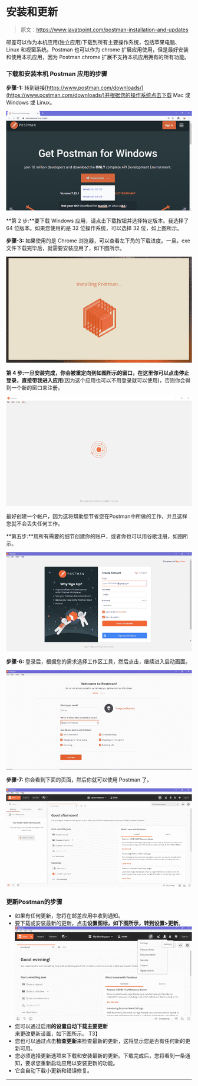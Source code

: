 # 安装和更新

> 原文：<https://www.javatpoint.com/postman-installation-and-updates>

邮差可以作为本机应用(独立应用)下载到所有主要操作系统，包括苹果电脑、Linux 和视窗系统。Postman 也可以作为 chrome 扩展应用使用，但是最好安装和使用本机应用，因为 Postman chrome 扩展不支持本机应用拥有的所有功能。

### 下载和安装本机 Postman 应用的步骤

**步骤-1:** 转到链接[https://www.postman.com/downloads/](https://www.postman.com/downloads/)并根据您的操作系统点击下载 Mac 或 Windows 或 Linux。

![Installation and Updates](img/0ad371ad63a45440eb304776703d9a5a.png)

**第 2 步:**要下载 Windows 应用，请点击下载按钮并选择特定版本。我选择了 64 位版本。如果您使用的是 32 位操作系统，可以选择 32 位，如上图所示。

**步骤-3:** 如果使用的是 Chrome 浏览器，可以查看左下角的下载进度。一旦。exe 文件下载完毕后，就需要安装应用了，如下图所示。

![Installation and Updates](img/1663c80dde2222acfdf7c6a034d1c6b0.png)

**第 4 步:**一旦安装完成，你会被重定向到如图所示的窗口，在这里你可以点击**停止登录，直接带我进入应用**(因为这个应用也可以不用登录就可以使用)，否则你会得到一个新的窗口来注册。

![Installation and Updates](img/9a471f90064c3dde4d51ab830eec595d.png)

最好创建一个帐户，因为这将帮助您节省您在Postman中所做的工作，并且这样您就不会丢失任何工作。

**第五步:**用所有需要的细节创建你的账户，或者你也可以用谷歌注册，如图所示。

![Installation and Updates](img/e522c4fc6d2d655f2f839c7836a49484.png)

**步骤-6:** 登录后，根据您的需求选择工作区工具，然后点击，继续进入启动画面。

![Installation and Updates](img/372ea9300d8c59d927f689c15a1b58a3.png)

**步骤-7:** 你会看到下面的页面，然后你就可以使用 Postman 了。

![Installation and Updates](img/9372eaa4f110ff900b4bea09d32cfb35.png)

### 更新Postman的步骤

*   如果有任何更新，您将在邮差应用中收到通知。
*   要下载或安装最新的更新，点击**设置图标，**如下图所示，转到**设置>更新**。
    ![Installation and Updates](img/70733b77cb62310464d8dfac21a57e7f.png)
*   您可以通过启用**的设置自动下载主要更新**来更改更新设置，如下图所示。
    T3】
*   您也可以通过点击**检查更新**来检查最新的更新，这将显示您是否有任何新的更新可用。
*   您必须选择更新选项来下载和安装最新的更新。下载完成后，您将看到一条通知，要求您重新启动应用以安装更新的功能。
*   它会自动下载小更新和错误修复。

* * *
